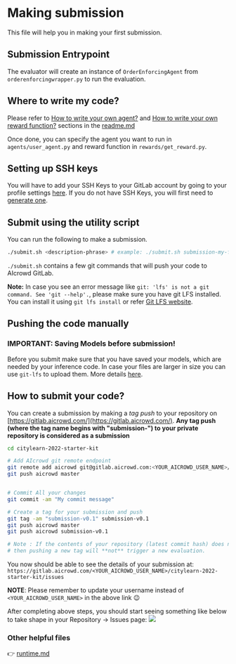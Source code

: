 # Making submission

This file will help you in making your first submission.


## Submission Entrypoint

The evaluator will create an instance of `OrderEnforcingAgent` from `orderenforcingwrapper.py` to run the evaluation. 

## Where to write my code?

Please refer to [How to write your own agent?](../readme.md#how-to-write-your-own-agent) and [How to write your own reward function?](../readme.md#how-to-write-your-own-reward-function) sections in the [readme.md](../readme.md)
   

Once done, you can specify the agent you want to run in `agents/user_agent.py` and reward function in `rewards/get_reward.py`.

## Setting up SSH keys

You will have to add your SSH Keys to your GitLab account by going to your profile settings [here](https://gitlab.aicrowd.com/profile/keys). If you do not have SSH Keys, you will first need to [generate one](https://docs.gitlab.com/ee/ssh/README.html#generating-a-new-ssh-key-pair).


## Submit using the utility script

You can run the following to make a submission.

```bash
./submit.sh <description-phrase> # example: ./submit.sh submission-my-first-agent 
```

`./submit.sh` contains a few git commands that will push your code to AIcrowd GitLab.

**Note:** In case you see an error message like `git: 'lfs' is not a git command. See 'git --help'.`, please make sure you have git LFS installed. You can install it using `git lfs install` or refer [Git LFS website](https://git-lfs.github.com/).

## Pushing the code manually

### IMPORTANT: Saving Models before submission!

Before you submit make sure that you have saved your models, which are needed by your inference code.
In case your files are larger in size you can use `git-lfs` to upload them. More details [here](https://discourse.aicrowd.com/t/how-to-upload-large-files-size-to-your-submission/2304).

## How to submit your code?

You can create a submission by making a _tag push_ to your repository on [https://gitlab.aicrowd.com/](https://gitlab.aicrowd.com/).
**Any tag push (where the tag name begins with "submission-") to your private repository is considered as a submission**

```bash
cd citylearn-2022-starter-kit

# Add AIcrowd git remote endpoint
git remote add aicrowd git@gitlab.aicrowd.com:<YOUR_AICROWD_USER_NAME>/citylearn-2022-starter-kit.git 
git push aicrowd master
```

```bash

# Commit All your changes
git commit -am "My commit message"

# Create a tag for your submission and push
git tag -am "submission-v0.1" submission-v0.1
git push aicrowd master
git push aicrowd submission-v0.1

# Note : If the contents of your repository (latest commit hash) does not change,
# then pushing a new tag will **not** trigger a new evaluation.
```

You now should be able to see the details of your submission at:
`https://gitlab.aicrowd.com/<YOUR_AICROWD_USER_NAME>/citylearn-2022-starter-kit/issues`

**NOTE**: Please remember to update your username instead of `<YOUR_AICROWD_USER_NAME>` in the above link :wink:

After completing above steps, you should start seeing something like below to take shape in your Repository -> Issues page:
![](https://i.imgur.com/17U52oB.png)

### Other helpful files

👉 [runtime.md](/docs/runtime.md)
